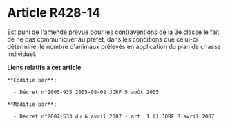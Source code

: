 # Article R428-14

Est puni de l'amende prévue pour les contraventions de la 3e classe le fait de ne pas communiquer au préfet, dans les
conditions que celui-ci détermine, le nombre d'animaux prélevés en application du plan de chasse individuel.

**Liens relatifs à cet article**

	**Codifié par**:

	  - Décret n°2005-935 2005-08-02 JORF 5 août 2005

	**Modifié par**:

	  - Décret n°2007-533 du 6 avril 2007 - art. 1 () JORF 8 avril 2007
